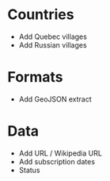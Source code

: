 

Countries
=========

* Add Quebec villages
* Add Russian villages


Formats
=======

* Add GeoJSON extract


Data
====

* Add URL / Wikipedia URL
* Add subscription dates
* Status


